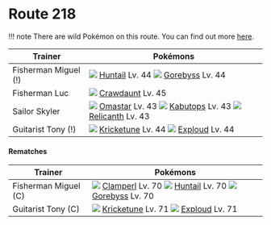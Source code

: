 # Route 218

!!! note
    There are wild Pokémon on this route. You can find out more [here](/wild_pokemon/route_218/).


Trainer                    | Pokémons
---                        | ---
Fisherman Miguel (!)       | ![][367]  [Huntail] Lv. 44  ![][368]  [Gorebyss] Lv. 44
Fisherman Luc              | ![][342]  [Crawdaunt] Lv. 45
Sailor Skyler              | ![][139]  [Omastar] Lv. 43  ![][141]  [Kabutops] Lv. 43  ![][369]  [Relicanth] Lv. 43
Guitarist Tony (!)         | ![][402]  [Kricketune] Lv. 44  ![][295]  [Exploud] Lv. 44

#### Rematches

Trainer                    | Pokémons
---                        | ---
Fisherman Miguel (C)       | ![][366]  [Clamperl] Lv. 70  ![][367]  [Huntail] Lv. 70  ![][368]  [Gorebyss] Lv. 70
Guitarist Tony (C)         | ![][402]  [Kricketune] Lv. 71  ![][295]  [Exploud] Lv. 71


[Omastar]: /pokemon_changes/139/
[Kabutops]: /pokemon_changes/141/
[Exploud]: /pokemon_changes/295/
[Crawdaunt]: /pokemon_changes/342/
[Clamperl]: /pokemon_changes/366/
[Huntail]: /pokemon_changes/367/
[Gorebyss]: /pokemon_changes/368/
[Relicanth]: /pokemon_changes/369/
[Kricketune]: /pokemon_changes/402/
[139]: /img/pokemon/139.png
[141]: /img/pokemon/141.png
[295]: /img/pokemon/295.png
[342]: /img/pokemon/342.png
[366]: /img/pokemon/366.png
[367]: /img/pokemon/367.png
[368]: /img/pokemon/368.png
[369]: /img/pokemon/369.png
[402]: /img/pokemon/402.png
